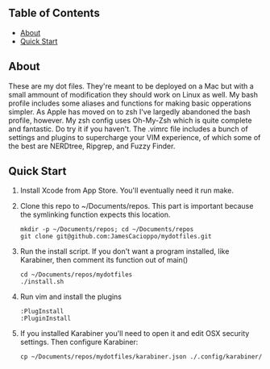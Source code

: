 ## Table of Contents

- [About](#about)
- [Quick Start](#quick-start)

## About

These are my dot files.  They're meant to be deployed on a Mac but with a small
ammount of modification they should work on Linux as well.  My bash profile
includes some aliases and functions for making basic opperations simpler.  As 
Apple has moved on to zsh I've largedly abandoned the bash profile, however.  My
zsh config uses Oh-My-Zsh which is quite complete and fantastic.  Do try it if 
you haven't.  The .vimrc file includes a bunch of settings and plugins to
supercharge your VIM experience, of which some of the best are NERDtree,
Ripgrep, and Fuzzy Finder.

## Quick Start

1. Install Xcode from App Store. You'll eventually need it run make.

2. Clone this repo to ~/Documents/repos. This part is important because the symlinking function expects this location.

    ```
    mkdir -p ~/Documents/repos; cd ~/Documents/repos
    git clone git@github.com:JamesCacioppo/mydotfiles.git
    ```

3. Run the install script. If you don't want a program installed, like Karabiner, then comment its function out of main()

    ```
    cd ~/Documents/repos/mydotfiles
    ./install.sh
    ```

4. Run vim and install the plugins

    ```
    :PlugInstall
    :PluginInstall
    ```

5. If you installed Karabiner you'll need to open it and edit OSX security settings.  Then configure Karabiner:

    ```
    cp ~/Documents/repos/mydotfiles/karabiner.json ./.config/karabiner/
    ```
